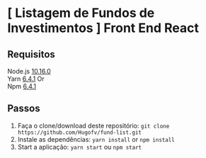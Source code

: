 # [ Listagem de Fundos de Investimentos ] Front End React

## Requisitos

Node.js [10.16.0](https://nodejs.org/dist/v10.16.0)\
Yarn [6.4.1](https://github.com/yarnpkg/yarn/releases/tag/v1.16.0) Or\
Npm [6.4.1](https://www.npmjs.com/package/npm/v/6.4.1)

## Passos

1. Faça o clone/download deste repositório: `git clone https://github.com/Hugofv/fund-list.git`
2. Instale as dependências: `yarn install` or `npm install`
3. Start a aplicação: `yarn start` ou `npm start`
